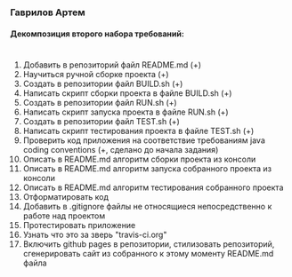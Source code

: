 ### Гаврилов Артем

#### Декомпозиция второго набора требований: <h1>
 1.	Добавить в репозиторий файл README.md (+)
 2. Научиться ручной сборке проекта (+)
 3. Создать в репозитории файл BUILD.sh (+)
 4. Написать скрипт сборки проекта в файле BUILD.sh (+)
 5. Создать в репозитории файл RUN.sh (+)
 6. Написать скрипт запуска проекта в файле RUN.sh (+)
 7. Создать в репозитории файл TEST.sh (+)
 8. Написать скрипт тестирования проекта в файле TEST.sh (+)
 9. Проверить код приложения на соответствие требованиям java coding conventions (+, сделано до начала задания)
 10. Описать в README.md алгоритм сборки проекта из консоли
 11. Описать в README.md алгоритм запуска собранного проекта из консоли
 12. Описать в README.md алгоритм тестирования собранного проекта
 13. Отформатировать код
 14. Добавить в .gitignore файлы не относящиеся непосредственно к работе над проектом
 15. Протестировать приложение
 16. Узнать что это за зверь "travis-ci.org"
 17. Включить github pages в репозитории, стилизовать репозиторий, сгенерировать сайт из собранного к этому моменту README.md файла
